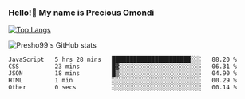 ### Hello!👋 My name is Precious Omondi 

[![Top Langs](https://github-readme-stats.vercel.app/api/top-langs/?username=Presho99&langs_count=8&theme=dark)](https://github.com/Presho99/github-readme-stats)

![Presho99's GitHub stats](https://github-readme-stats.vercel.app/api?username=Presho99&show_icons=true&theme=dark)

<!--START_SECTION:waka-->

```text
JavaScript   5 hrs 28 mins   ██████████████████████░░░   88.20 %
CSS          23 mins         █▓░░░░░░░░░░░░░░░░░░░░░░░   06.31 %
JSON         18 mins         █▒░░░░░░░░░░░░░░░░░░░░░░░   04.90 %
HTML         1 min           ░░░░░░░░░░░░░░░░░░░░░░░░░   00.29 %
Other        0 secs          ░░░░░░░░░░░░░░░░░░░░░░░░░   00.14 %
```

<!--END_SECTION:waka-->

